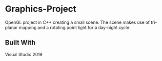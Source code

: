 # Graphics-Project
 
OpenGL project in C++ creating a small scene. The scene makes use of tri-planar mapping and a rotating point light for a day-night cycle.

## Built With

Visual Studio 2019
